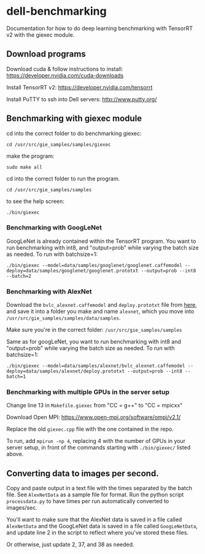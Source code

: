 # dell-benchmarking

Documentation for how to do deep learning benchmarking with TensorRT v2 with the giexec module.

## Download programs
Download cuda & follow instructions to install:
https://developer.nvidia.com/cuda-downloads

Install TensorRT v2:
https://developer.nvidia.com/tensorrt

Install PuTTY to ssh into Dell servers:
http://www.putty.org/

## Benchmarking with giexec module

cd into the correct folder to do benchmarking giexec:
```
cd /usr/src/gie_samples/samples/giexec
```

make the program:
```
sudo make all
```
cd into the correct folder to run the program.
```
cd /usr/src/gie_samples/samples
```
to see the help screen:
```
./bin/giexec
```
### Benchmarking with GoogLeNet 
GoogLeNet is already contained within the TensorRT program. You want to run benchmarking with int8, and "output=prob" while varying the batch size as needed.
To run with batchsize=1:
```
./bin/giexec --model=data/samples/googlenet/googlenet.caffemodel --deploy=data/samples/googlenet/googlenet.prototxt --output=prob --int8 --batch=2
```
### Benchmarking with AlexNet
Download the `bvlc_alexnet.caffemodel` and `deploy.prototxt` file from [here](https://github.com/yczeng/dell-benchmarking), and save it into a folder you make and name `alexnet`, which you move into `/usr/src/gie_samples/samples/data/samples`.

Make sure you're in the correct folder: `/usr/src/gie_samples/samples`

Same as for googLeNet, you want to run benchmarking with int8 and "output=prob" while varying the batch size as needed.
To run with batchsize=1:
```
./bin/giexec --model=data/samples/alexnet/bvlc_alexnet.caffemodel --deploy=data/samples/alexnet/deploy.prototxt --output=prob --int8 --batch=1
```
### Benchmarking with multiple GPUs in the server setup
Change line 13 in `Makefile.giexec` from "CC = g++" to "CC = mpicxx"

Download Open MPI: https://www.open-mpi.org/software/ompi/v2.1/

Replace the old `giexec.cpp` file with the one contained in the repo.

To run, add `mpirun -np 4`, replacing 4 with the number of GPUs in your server setup, in front of the commands starting with `./bin/giexec/` listed above.

## Converting data to images per second.
Copy and paste output in a text file with the times separated by the batch file. See `AlexNetData` as a sample file for format.
Run the python script `processdata.py` to have times per run automatically converted to images/sec.

You'll want to make sure that the AlexNet data is saved in a file called `AlexNetData` and the GoogLeNet data is saved in a file called `GoogLeNetData`, and update line 2 in the script to reflect where you've stored these files.

Or otherwise, just update 2, 37, and 38 as needed.
